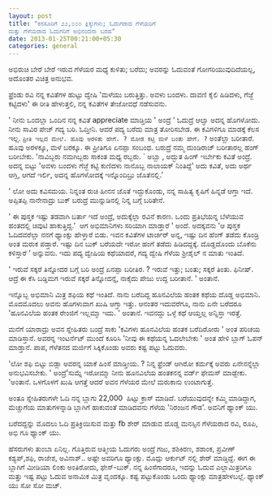 ```yaml
--- 
layout: post 
title: "ಕನಸೂರಿಗೆ ೨೨,೦೦೦ ಕ್ಲಿಕ್ಕುಗಳು; ಓದುಗರಾದ ಗೆಳೆಯರಿಗೆ
ಮತ್ತು ಗೆಳೆಯರಾದ ಓದುಗರಿಗೆ ಅಭಿನಂದನಾ ಬರಹ" 
date: 2013-01-25T00:21:00+05:30
categories: general
---
```

ಅಭಿರುಚಿ ಬೇರೆ ಬೇರೆ ಇರುವ ಗೆಳೆಯರ ಮಧ್ಯೆ ಕುಳಿತು; ಬರೆದು; ಅವರನ್ನು ಓದುವಂತೆ
ಗೋಗರಿಯುವುದಿದೆಯಲ್ಲ, ಅದೊಂತರ ವಿಚಿತ್ರ ಅನುಭವ. 

ಫ್ರೆಂಡು ರವಿ ನನ್ನ ಕವಿತೆಗಳ ಹುಟ್ಟು ದ್ವೇಷಿ 'ಮಳೆಯು ಬರುತ್ತಿತ್ತು. ಅವಳು ಬಂದಳು.
ದಾವಣಿ ಕೈಲಿ ಹಿಡಿದಳು, ಗೆಜ್ಜೆ ಕಟ್ಟಿದಳು' ಈ ರೀತಿ ಹೇಳುತ್ತಲಿ, ನನ್ನ ಕವಿತೆಗಳ
ತೇಜೋವಧೆ ನಡೆಸುವನು. 
<!--more-->
' ನೀನು ಒಂದಲ್ಲಾ ಒಂದಿನ ನನ್ನ ಕವಿತೆ appreciate ಮಾಡ್ತಿಯ ' ಅಂದ್ರೆ ' ಓದುದ್ರೆ
ಆಲ್ವಾ ಅದನ್ನ ಹೊಗಳೋದು. ನೀನು ಸಾವಿರ ಪೇಜ್ ಗದ್ಯ ಬರಿ. ಓದ್ತೀನಿ. ಆದರೆ ಪದ್ಯ ಬರೆದು
ಮಾತ್ರ ತೋರಿಸಬೇಡ. ಈ ಕವಿಗಳಿಗೂ ಮಾಡಕ್ಕೆ ಕೆಲಸ ಇಲ್ಲ. ` ಪ್ರೀತಿ ಇಲ್ಲದ ಮೇಲೆ. ಹೂವು
ಅರಳಿತು ಹೇಗೆ. ? ಮೋಡ ಕಟ್ಟಿ ಮಳೆ ಬಂತು ಹೇಗೆ. ? ` ಅಂತೆಲ್ಲಾ ಬರೀತಾರೆ. ಹೂವು
ಅರಳಕ್ಕೂ, ಮಳೆ ಬರಕ್ಕೂ. ಈ ಪ್ರೀತಿಗೂ ಏನಪ್ಪಾ ಸಂಬಂಧ. ಬರುದ್ರೆ ನಮ್ಮ ದುಂಡಿರಾಜ್
ಬರೀತಾರಲ್ಲ ಹಂಗ್ ಬರೀಬೇಕು. 'ನಾವಿಬ್ಬರು ನಮಗಿಬ್ಬರು ಸಾಕಂತ ಮಧ್ಯ ರಬ್ಬರು. ` ಅಬ್ಬಾ
, ಅದ್ಭುತ ಹಿಂಗ್ ಇರ್ಬೇಕು ಕವಿತೆ ಅಂದ್ರೆ. ಅದನ್ನ ಬಿಟ್ಟು 'ಅವಳು ಬಂದಳು ಗೆಜ್ಜೆ
ಕಟ್ಟಿ ಕುಣಿದಳು ನಾನೊಬ್ಬ ನಾಲಾಯಕ್ ನಿಂತಿದ್ದೆ' ಅದು ಕವಿತೆ, ಅದು ಅರ್ಥ ಆಗ್ಲಿ, ಆಗದೆ
ಇರ್ಲಿ, ಅದನ್ನ ಹೊಗಳೋದಕ್ಕೆ ಇನ್ನೊಂದಿಬ್ರು ಜೊತೆನಲ್ಲಿ.' 

' ಲೋ ಅದು ಕವಿಸಮಯ. ನಿನ್ನಂತ ರುಚಿ ಹೀನನ ಜೊತೆ ಇದ್ದುಕೊಂಡು, ನನ್ನ ಸಾಹಿತ್ಯ ಕೃಷಿಗೆ
ಹಿನ್ನಡೆ ಆಗ್ತಾ ಇದೆ. ಅಪ್ಪಿತಪ್ಪಿ ನಾನೇನಾದ್ರು ಬುಕ್ ಬರುದ್ರೆ ಮುನ್ನುಡಿನಲ್ಲಿ
ನಿನ್ನ ಬಗ್ಗೆ ಬರಿತೇನೆ. 

' ಈ ಪುಸ್ತಕ ಇಷ್ಟು ತಡವಾಗಿ ಬರ್ತಾ ಇದೆ ಅಂದ್ರೆ, ಅದುಕ್ಕೆಲ್ಲಾ ರವಿನೆ ಕಾರಣ. ಒಂದು
ಪ್ರತಿಭೆಯನ್ನ ಬೆಳೆಯುವ ಹಂತದಲ್ಲಿ ಚಿವುಟಿ ಹಾಕುತ್ತಿದ್ದ.'  ಆಗ ಅಭಿಮಾನಿಗಳು ಸರಿಯಾಗಿ
ಮಾಡ್ತಾರೆ ' ಅಂದೆ. ಅದಕ್ಕವನು 'ಆ ಪುಸ್ತಕ ಓದಿದವರೆಲ್ಲಾ ನನಗೆ ಥ್ಯಾಂಕ್ಸು ಹೇಳ್ತಾರೆ
ಬಿಡು. ಇವನ ಕವಿತೆಗಳ ಟಾರ್ಚರ್ ಅನ್ನ, ಇಷ್ಟು ದಿನ ಹೆಂಗ್ ತಡೆದು ಕೊಂಡ್ರಿ ಅಂತ ಮರುಕ
ಪಡ್ತಾರೆ. ಇಷ್ಟು ದಿನ ಬುಕ್ ಬರೆಯದೇ ಇರೋ ಹಂಗೆ ತಡೆದು ಹಿಡಿದದ್ದಕ್ಕೆ. ದೊಡ್ಡದೊಂದು
ಬೊಕೆನು ಕಳಿಸ್ತಾರೆ ' ಅನ್ನುವನು. ಇದು ಪದ್ಯ ದ್ವೇಷಿಯ ಕಥೆಯಾದರೆ, ಗದ್ಯ ದ್ವೇಷಿ
ಗೆಳೆಯ ಶ್ರೀಶೈಲ್ ನ ಮಾತು ಇಂತಿದೆ. 

' ಇರುವೆ ಸಕ್ಕರೆ ತಿನ್ನೋದರ ಬಗ್ಗೆ ಬರಿ ಅಂದ್ರೆ ಏನಪ್ಪಾ ಬರೀತಿರ. ? ಇರುವೆ ಇತ್ತು;
ಬಂತು; ಸಕ್ಕರೆ ತಿಂತು. ಫಿನೀಷ್. ಆದ್ರೆ ಈ ಕೆಸಿ ಬಡ್ಡಿಮಗ ಇರುವೆ ಸಕ್ಕರೆ
ತಿನ್ನೋದನ್ನೆ, ನಾಕೈದು ಪೇಜು ಉದ್ದ ಬರೀತಾನೆ. ' ಅಂತಾನೆ. 

ಇನ್ನೊಬ್ಬ ಅಭಿಮಾನಿ ಮಿತ್ರ ಶಫಿಯ ಕಥೆ ಇಂತಿದೆ. ನಾನು ಬರೆದಿದ್ದ ಹೂನವಿಲೆಯ ಹಂತಕ ಕಥೆಯ
ದೊಡ್ಡ ಅಭಿಮಾನಿ. ಮೊದಮೊದಲು ಅವನು ಹೊಗಳುವಾಗ ಖುಷಿ ಆಗ್ತಾ ಇತ್ತು. ಆನಂತರ ಇದುವರೆಗೂ,
ನಾನು ಏನೇ ಬರೆದರೂ 'ಹೂನವಿಲೆಯ ಹಂತಕ ರೇಂಜಿಗೆ ಇಲ್ಲಮ್ಮಾ ಇದು. ' ಅಂತಾನೆ. ಇವನದ್ದು
ಒಳ್ಳೆ ಕಥೆ ಆಯ್ತಲ್ಲ ಅನ್ನಿಸ್ತಾ ಇರತ್ತೆ. 

ಮನೆಗೆ ಯಾರಾದ್ರು ಅವನ ಸ್ನೇಹಿತರು ಬಂದ್ರೆ ಸಾಕು 'ಕವಿಗಳು ಹೂನವಿಲೆಯ ಹಂತಕ ಬರೆದಿರೋರು
' ಅಂತ ಪರಿಚಯ ಮಾಡಿಸ್ತಾನೆ. ಅವರನ್ನ ಇಂಟರ್ನೆಟ್ ಮುಂದೆ ಕೂರಿಸಿ 'ನೀವು ಈ ಕಥೆಯನ್ನ
ಓದಲೇಬೇಕು ' ಅಂತ ಹೇಳಿ ಬ್ಲಾಗ್ ಓಪನ್ ಮಾಡ್ತಾನೆ. ಪಾಪ, ಗೆಳೆತನದ ಮರ್ಜಿಗೆ
ಸಿಕ್ಕಿಕೊಂಡು ಅವರು ಕಷ್ಟ ಪಟ್ಟು ಓದುವರು. 

'ಲೋ ಶಫಿ ಬಿಟ್ಟು ಬಿಡ್ಲಾ ಅವರನ್ನ ಯಾಕೆ ಹಿಂಸೆ ಮಾಡ್ತೀಯ. ? ನಿನ್ನ ಫ್ರೆಂಡ್ ಆಗಿರೋ
ಕರ್ಮಕ್ಕೆ ಅವರು ಏನೇನನ್ನೆಲ್ಲಾ ಅನುಭವಿಸಬೇಕು. ' ಅಂದ್ರೆ'ಸುಮ್ನೆ ಇರೋಮ್ಮಾ ನೀನು
ಹೂನವಿಲೆಯ ಹಂತಕನನ್ನ ವರ್ಡ್ ಫೇಮಸ್ ಮಾಡ್ಬೇಕು. 'ಅಂತಾನೆ. ಒಳಗೊಳಗೆ ಖುಷಿ ಆಗತ್ತೆ
ಆದರೆ ಅವನ ಗೆಳೆಯರ ಮೇಲೆ ಮರುಕಾನು ಉಂಟಾಗುತ್ತೆ. 

ಅಂತೂ ಸ್ನೇಹಿತರುಗಳೇ ಓದಿ ನನ್ನ ಬ್ಲಾಗು 22,000  ಹಿಟ್ಸು ಕ್ರಾಸ್ ಮಾಡಿದೆ.
ಬರೆಯುವುದನ್ನೇ ಕಮ್ಮಿ ಮಾಡಿದ್ದಾಗ, ಮೆಚ್ಚುಗೆಯ ಮಾತುಗಳನ್ನಾಡಿ ಬ್ಲಾಗಿಗೆ ಹಾಕುವಂತೆ
ಮಾಡಿದವನು ಗೆಳೆಯ 'ನಿರಂಜನ ಗೌಡ'. ಅವನಿಗೆ ಥ್ಯಾಂಕ್ ಯು. 

ಬರೆದದ್ದನ್ನು ಮೊದಲು ಓದಿ ಪ್ರತಿಕ್ರಿಯಿಸುವ ಮತ್ತು fb ಶೇರ್ ಮಾಡುವ ದೊಡ್ಡ ಮನಸ್ಸಿನ
ಗೆಳೆಯರಾದ ರವಿ, ರೂಪಿ, ಅಭಿ ಗೂ ಥ್ಯಾಂಕ್ ಯು. 

ಹೆಸರುಗಳು ತುಂಬಾ ಏನಿಲ್ಲ. ಗೊತ್ತಿರುವ ಆತ್ಮೀಯ ಓದುಗರು ಅಂದ್ರೆ ಗಜು, ಶಶಿಕಿರಣ,
ಶಶಾಂಕ, ಪ್ರವೀಣ್ ಕಶ್ಯಪ್,ಶಫಿ, ರಾಜೇಶ, ಅವಿನಾಶ್.. ಅಷ್ಟೇ ಅವರಿಗೂ ಥ್ಯಾಂಕ್ಸು.
ಮೊದ್ಲು ಆರ್ಕುಟ್ ನಲ್ಲಿ ಶೇರ್ ಮಾಡ್ತಿದ್ದೆ. ಈಗ ಈ ಬ್ಲಾಗಿಗೆ ಮೀಡಿಯಾ ಲಿಂಕು
ಅಂತಿರೋದು, ಫೇಸ್-ಬುಕ್. ನನ್ನ ಹಿಂಸೆಗಾದರೂ, ಇದನ್ನು ಓದುವ ಎಲ್ಲಾಮಿತ್ರರಿಗೂ ಮತ್ತು
ಇಷ್ಟ ಪಟ್ಟು ಓದುವ ಅನಾಮಿಕ ಮಿತ್ರ ವೃಂದಕ್ಕೂ. ಕಷ್ಟ ಪಟ್ಟುಕೊಂಡು ಒಂದು ಥ್ಯಾಂಕ್ಸು
ಮಾತ್ರಹೇಳಬಲ್ಲೆ. ಥ್ಯಾಂಕ್ ಯು ಸೋ ಸೋ ಮಚ್. 
